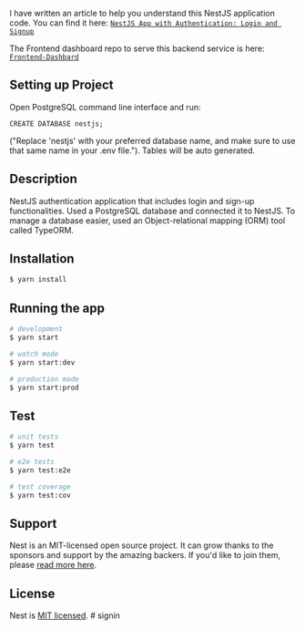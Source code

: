 I have written an article to help you understand this NestJS application code. You can find it here: [`NestJS App with Authentication: Login and Signup`](https://www.linkedin.com/pulse/nestjs-app-authentication-login-signup-moaz-irfan)

The Frontend dashboard repo to serve this backend service is here: [`Frontend-Dashbard`](https://github.com/MoazIrfan/Frontend-NestJS-Authentication-Login-Signup)


## Setting up Project 
Open PostgreSQL command line interface and run: 
```
CREATE DATABASE nestjs;
```
("Replace 'nestjs' with your preferred database name, and make sure to use that same name in your .env file."). Tables will be auto generated.

## Description 

NestJS authentication application that includes login and sign-up functionalities. Used a PostgreSQL database and connected it to NestJS. To manage a database easier, used an Object-relational mapping (ORM) tool called TypeORM.

## Installation

```bash
$ yarn install
```

## Running the app

```bash
# development
$ yarn start

# watch mode
$ yarn start:dev

# production mode
$ yarn start:prod
```

## Test

```bash
# unit tests
$ yarn test

# e2e tests
$ yarn test:e2e

# test coverage
$ yarn test:cov
```

## Support

Nest is an MIT-licensed open source project. It can grow thanks to the sponsors and support by the amazing backers. If you'd like to join them, please [read more here](https://docs.nestjs.com/support).

## License

Nest is [MIT licensed](LICENSE).
#   s i g n i n  
 